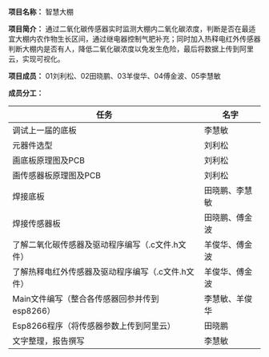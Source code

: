 **项目名称：**
智慧大棚

**项目简介：**
通过二氧化碳传感器实时监测大棚内二氧化碳浓度，判断是否在最适宜大棚内农作物生长区间，通过继电器控制气肥补充；同时加入热释电红外传感器判断大棚内是否有人，降低二氧化碳浓度以免发生危险，最后将数据上传到阿里云，实现可视化。

**项目成员：**
01刘利松、02田晓鹏、03羊俊华、04傅金波、05李慧敏

**成员分工：**

| 任务 | 名字 |
| ------ | ------ |
| 调试上一届的底板 | 李慧敏 |
| 元器件选型 | 刘利松 | 
| 画底板原理图及PCB | 刘利松 | 
| 画传感器板原理图及PCB | 刘利松 | 
| 焊接底板 | 田晓鹏、李慧敏 | 
| 焊接传感器板 | 田晓鹏、傅金波 | 
| 了解二氧化碳传感器及驱动程序编写（.c文件.h文件） | 羊俊华、傅金波 | 
| 了解热释电红外传感器及驱动程序编写（.c文件.h文件） | 羊俊华、傅金波 | 
| Main文件编写（整合各传感器回参并传到esp8266） | 李慧敏、羊俊华 | 
| Esp8266程序（将传感器参数上传到阿里云） | 田晓鹏 | 
| 文字整理，报告撰写 | 李慧敏 | 

